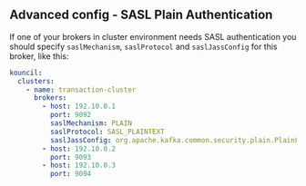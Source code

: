 ## Advanced config - SASL Plain Authentication

If one of your brokers in cluster environment needs SASL authentication you should specify `saslMechanism`, `saslProtocol` and `saslJassConfig` for this broker, like this:

```yaml
kouncil:
  clusters:
    - name: transaction-cluster
      brokers:
        - host: 192.10.0.1
          port: 9092
          saslMechanism: PLAIN
          saslProtocol: SASL_PLAINTEXT
          saslJassConfig: org.apache.kafka.common.security.plain.PlainLoginModule required username="user" password="secret";
        - host: 192.10.0.2
          port: 9093
        - host: 192.10.0.3
          port: 9094
```
